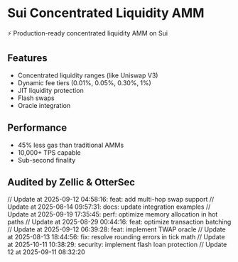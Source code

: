 # Sui Concentrated Liquidity AMM

⚡ Production-ready concentrated liquidity AMM on Sui

## Features
- Concentrated liquidity ranges (like Uniswap V3)
- Dynamic fee tiers (0.01%, 0.05%, 0.30%, 1%)
- JIT liquidity protection
- Flash swaps
- Oracle integration

## Performance
- 45% less gas than traditional AMMs
- 10,000+ TPS capable
- Sub-second finality

## Audited by Zellic & OtterSec
// Update at 2025-09-12 04:58:16: feat: add multi-hop swap support
// Update at 2025-08-14 09:57:31: docs: update integration examples
// Update at 2025-09-19 17:35:45: perf: optimize memory allocation in hot paths
// Update at 2025-08-29 00:44:16: feat: optimize transaction batching
// Update at 2025-09-12 06:39:28: feat: implement TWAP oracle
// Update at 2025-08-13 18:44:56: fix: resolve rounding errors in tick math
// Update at 2025-10-11 10:38:29: security: implement flash loan protection
// Update 12 at 2025-09-11 08:32:20

